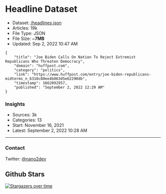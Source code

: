 # Headline Dataset

- Dataset: [/headlines.json](https://raw.githubusercontent.com/fwd/news/master/headlines.json) 
- Articles: 19k
- File Type: JSON
- File Size: ~**7MB**
- Updated: Sep 2, 2022 10:47 AM

```
{
    "title": "Joe Biden Calls On Nation To Reject Extremist Republicans Who Threaten Democracy",
    "domain": "huffpost.com",
    "category": "politics",
    "link": "https://www.huffpost.com/entry/joe-biden-republicans-midterms_n_6310c80ee4b063d5e62290db",
    "timestamp": 1662092957,
    "published": "September 2, 2022 12:29 AM"
}
```

### Insights

- Sources: 3k
- Categories: 13
- Start: November 16, 2021
- Latest: September 2, 2022 10:28 AM

---

### Contact 

Twitter: [@nano2dev](https://twitter.com/nano2dev)

## Github Stars

[![Stargazers over time](https://starchart.cc/fwd/news.svg)](https://starchart.cc/fwd/news)
